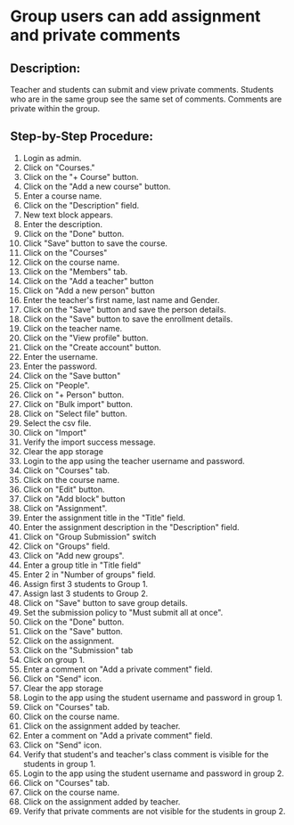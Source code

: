# Group users can add assignment and private comments

## Description:

Teacher and students can submit and view private comments. Students who are in the same group see the same set of comments. Comments are private within the group.

## Step-by-Step Procedure:

1. Login as admin.
2. Click on "Courses."
3. Click on the "+ Course" button.
4. Click on the "Add a new course" button.
5. Enter a course name.
6. Click on the "Description" field.
7. New text block appears.
8. Enter the description.
9. Click on the "Done" button.
10. Click "Save" button to save the course.
11. Click on the "Courses"
12. Click on the course name.
13. Click on the "Members" tab.
14. Click on the "Add a teacher" button
15. Click on "Add a new person" button
16. Enter the teacher's first name, last name and Gender.
17. Click on the "Save" button and save the person details.
18. Click on the "Save" button to save the enrollment details.
19. Click on the teacher name.
20. Click on the "View profile" button.
21. Click on the "Create account" button.
22. Enter the username.
23. Enter the password.
24. Click on the "Save button"
25. Click on "People".
26. Click on "+ Person" button.
27. Click on "Bulk import" button.
28. Click on "Select file" button.
29. Select the csv file.
30. Click on "Import"
31. Verify the import success message.
32. Clear the app storage
33. Login to the app using the teacher username and password.
34. Click on "Courses" tab.
35. Click on the course name.
36. Click on "Edit" button.
37. Click on "Add block" button
38. Click on "Assignment".
39. Enter the assignment title in the "Title" field.
40. Enter the assignment description in the "Description" field.
41. Click on "Group Submission" switch
42. Click on "Groups" field.
43. Click on "Add new groups".
44. Enter a group title in "Title field"
45. Enter 2 in "Number of groups" field.
46. Assign first 3 students to Group 1.
47. Assign last 3 students to Group 2.
48. Click on "Save" button to save group details.
49. Set the submission policy to "Must submit all at once".
50. Click on the "Done" button.
51. Click on the "Save" button.
52. Click on the assignment.
53. Click on the "Submission" tab 
54. Click on group 1. 
55. Enter a comment on "Add a private comment" field. 
56. Click on "Send" icon. 
57. Clear the app storage 
58. Login to the app using the student username and password in group 1. 
59. Click on "Courses" tab. 
60. Click on the course name. 
61. Click on the assignment added by teacher. 
62. Enter a comment on "Add a private comment" field. 
63. Click on "Send" icon. 
64. Verify that student's and teacher's class comment is visible for the students in group 1. 
65. Login to the app using the student username and password in group 2. 
66. Click on "Courses" tab. 
67. Click on the course name. 
68. Click on the assignment added by teacher. 
69. Verify that private comments are not visible for the students in group 2.
